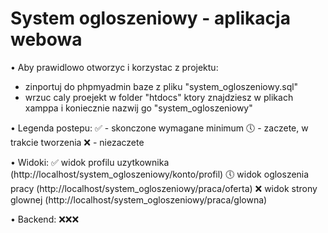 # System ogloszeniowy - aplikacja webowa

• Aby prawidlowo otworzyc i korzystac z projektu:
- zinportuj do phpmyadmin baze z pliku "system_ogloszeniowy.sql"
- wrzuc caly proejekt w folder "htdocs" ktory znajdziesz w plikach xamppa i koniecznie nazwij go "system_ogloszeniowy"


• Legenda postepu:
✅ - skonczone wymagane minimum
🕔 - zaczete, w trakcie tworzenia
❌ - niezaczete


• Widoki:
✅ widok profilu uzytkownika (http://localhost/system_ogloszeniowy/konto/profil)
🕔 widok ogloszenia pracy (http://localhost/system_ogloszeniowy/praca/oferta)
❌ widok strony glownej (http://localhost/system_ogloszeniowy/praca/glowna)

• Backend:
❌❌❌
